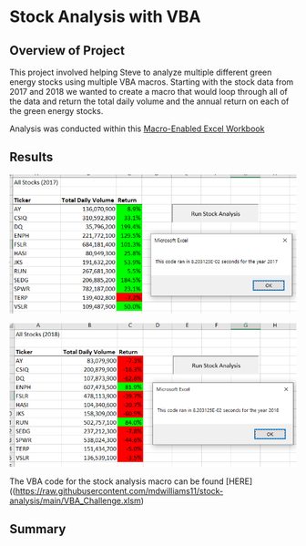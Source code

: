 # Stock Analysis with VBA

## Overview of Project
This project involved helping Steve to analyze multiple different green energy stocks using multiple VBA macros. Starting with the stock data from 2017 and 2018 we wanted to create a macro that would loop through all of the data and return the total daily volume and the annual return on each of the green energy stocks.

Analysis was conducted within this [Macro-Enabled Excel Workbook](https://raw.githubusercontent.com/mdwilliams11/stock-analysis/main/VBA_Challenge.xlsm)

## Results


![VBA Challenge 2017](https://raw.githubusercontent.com/mdwilliams11/stock-analysis/main/resources/VBA_Challenge_2017.png)



![VBA Challenge 2018](https://raw.githubusercontent.com/mdwilliams11/stock-analysis/main/resources/VBA_Challenge_2018.png)



The VBA code for the stock analysis macro can be found [HERE]((https://raw.githubusercontent.com/mdwilliams11/stock-analysis/main/VBA_Challenge.xlsm)


## Summary


